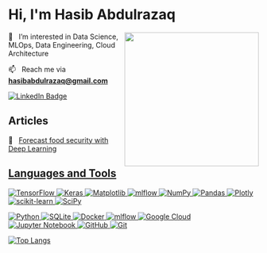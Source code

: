 # Hi, I'm Hasib Abdulrazaq

<img align="right" width="270" src="https://media.giphy.com/media/ko7twHhomhk8E/giphy.gif"/>
🔭 &nbsp; I’m interested in Data Science, MLOps, Data Engineering, Cloud Architecture 

📫 &nbsp; Reach me via  **hasibabdulrazaq@gmail.com** 

<div id="badges" align="left">
  <a href="https://www.linkedin.com/in/habdulrazaq">
  <img src="https://img.shields.io/badge/LinkedIn-blue?style=for-the-badge&logo=linkedin&logoColor=white" alt="LinkedIn Badge"/>
  </a> 

## Articles
🌱 &nbsp;   <a href="https://medium.com/p/334a13e3079"> Forecast food security with Deep Learning

## Languages and Tools  
![TensorFlow](https://img.shields.io/badge/TensorFlow-%23FF6F00.svg?style=for-the-badge&logo=TensorFlow&logoColor=white)
![Keras](https://img.shields.io/badge/Keras-%23D00000.svg?style=for-the-badge&logo=Keras&logoColor=white)
![Matplotlib](https://img.shields.io/badge/Matplotlib-%23ffffff.svg?style=for-the-badge&logo=Matplotlib&logoColor=black)
![mlflow](https://img.shields.io/badge/mlflow-%23d9ead3.svg?style=for-the-badge&logo=numpy&logoColor=blue)
![NumPy](https://img.shields.io/badge/numpy-%23013243.svg?style=for-the-badge&logo=numpy&logoColor=white)
![Pandas](https://img.shields.io/badge/pandas-%23150458.svg?style=for-the-badge&logo=pandas&logoColor=white)
![Plotly](https://img.shields.io/badge/Plotly-%233F4F75.svg?style=for-the-badge&logo=plotly&logoColor=white)
![scikit-learn](https://img.shields.io/badge/scikit--learn-%23F7931E.svg?style=for-the-badge&logo=scikit-learn&logoColor=white)
![SciPy](https://img.shields.io/badge/SciPy-%230C55A5.svg?style=for-the-badge&logo=scipy&logoColor=%white)
  
![Python](https://img.shields.io/badge/python-3670A0?style=for-the-badge&logo=python&logoColor=ffdd54)
![SQLite](https://img.shields.io/badge/sqlite-%2307405e.svg?style=for-the-badge&logo=sqlite&logoColor=white)
![Docker](https://img.shields.io/badge/docker-%230db7ed.svg?style=for-the-badge&logo=docker&logoColor=white)
![mlflow](https://img.shields.io/badge/mlflow-%23d9ead3.svg?style=for-the-badge&logo=numpy&logoColor=blue)
![Google Cloud](https://img.shields.io/badge/GoogleCloud-%234285F4.svg?style=for-the-badge&logo=google-cloud&logoColor=white)
![Jupyter Notebook](https://img.shields.io/badge/jupyter-%23FA0F00.svg?style=for-the-badge&logo=jupyter&logoColor=white)
![GitHub](https://img.shields.io/badge/github-%23121011.svg?style=for-the-badge&logo=github&logoColor=white)
![Git](https://img.shields.io/badge/git-%23F05033.svg?style=for-the-badge&logo=git&logoColor=white)
  
[![Top Langs](https://github-readme-stats.vercel.app/api/top-langs/?username=habdulrazaq&layout=compact&theme=dark&hide_border=false&radius=.2)](https://github.com/habdulrazaq/github-readme-stats) 
